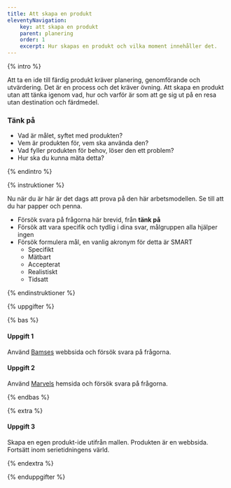 ```yaml
---
title: Att skapa en produkt
eleventyNavigation:
    key: att skapa en produkt
    parent: planering
    order: 1
    excerpt: Hur skapas en produkt och vilka moment innehåller det.
---
```


{% intro %}

Att ta en ide till färdig produkt kräver planering, genomförande och utvärdering.
Det är en process och det kräver övning.
Att skapa en produkt utan att tänka igenom vad, hur och varför är som att ge sig ut på en resa
utan destination och färdmedel.

### Tänk på

-   Vad är målet, syftet med produkten?
-   Vem är produkten för, vem ska använda den?
-   Vad fyller produkten för behov, löser den ett problem?
-   Hur ska du kunna mäta detta?

{% endintro %}

{% instruktioner %}

Nu när du är här är det dags att prova på den här arbetsmodellen. Se till att du har
papper och penna.

-   Försök svara på frågorna här brevid, från **tänk på**
-   Försök att vara specifik och tydlig i dina svar, målgruppen alla hjälper ingen
-   Försök formulera mål, en vanlig akronym för detta är SMART
    -   Specifikt
    -   Mätbart
    -   Accepterat
    -   Realistiskt
    -   Tidsatt

{% endinstruktioner %}

{% uppgifter %}

{% bas %}

#### Uppgift 1

Använd [Bamses](https://www.bamse.se/) webbsida och försök svara på frågorna.

#### Uppgift 2

Använd [Marvels](https://www.marvel.com/) hemsida och försök svara på frågorna.

{% endbas %}

{% extra %}

#### Uppgift 3

Skapa en egen produkt-ide utifrån mallen. Produkten är en webbsida.
Fortsätt inom serietidningens värld.

{% endextra %}

{% enduppgifter %}
